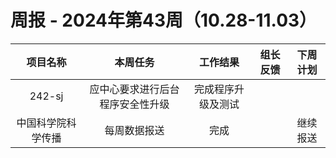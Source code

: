 
# 周报 - 2024年第43周（10.28-11.03）


|   项目名称    |       本周任务       |   工作结果    | 组长反馈 | 下周计划 |
| :-------: | :--------------: | :-------: | :--: | :--: |
|  242-sj   | 应中心要求进行后台程序安全性升级 | 完成程序升级及测试 |      |      |
| 中国科学院科学传播 |      每周数据报送      |    完成     |      | 继续报送 |


